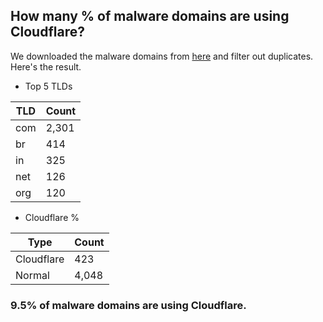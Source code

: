 ## How many % of malware domains are using Cloudflare?


We downloaded the malware domains from [here](https://urlhaus.abuse.ch) and filter out duplicates.
Here's the result.


[//]: # (start replacement)


- Top 5 TLDs

| TLD | Count |
| --- | --- |
| com | 2,301 |
| br | 414 |
| in | 325 |
| net | 126 |
| org | 120 |


- Cloudflare %

| Type | Count |
| --- | --- |
| Cloudflare | 423 |
| Normal | 4,048 |


### 9.5% of malware domains are using Cloudflare.
